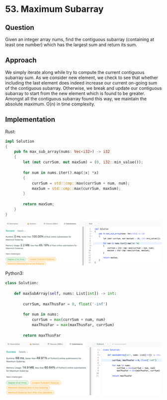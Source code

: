 # 53. Maximum Subarray

## Question

Given an integer array nums, find the contiguous subarray (containing at least one number) which has the largest sum and return its sum.

## Approach

We simply iterate along while try to compute the current contiguous subarray sum. As we consider new element, we check to see that whether including the last element does indeed increase our current on-going sum of the contiguous subarray. Otherwise, we break and update our contiguous subarray to start from the new element which is found to be greater. Amongst all the contiguous subarray found this way, we maintain the absolute maximum. O(n) in time complexity.

## Implementation

Rust:

```rust
impl Solution 
{
    pub fn max_sub_array(nums: Vec<i32>) -> i32 
    {
        let (mut currSum, mut maxSum) = (0, i32::min_value());
        
        for num in nums.iter().map(|x| *x)
        {
            currSum = std::cmp::max(currSum + num, num);
            maxSum = std::cmp::max(currSum, maxSum);
        }
        
        return maxSum;
    }
}
```

![Acceptance-Test](resource/0053-Maximum-Subarray-Rust.png)

Python3:

```python
class Solution:
    
    def maxSubArray(self, nums: List[int]) -> int:
        
        currSum, maxThusFar = 0, float('-inf')
        
        for num in nums:
            currSum = max(currSum + num, num)
            maxThusFar = max(maxThusFar, currSum)
        
        return maxThusFar
```

![Acceptance-Test](resource/0053-Maximum-Subarray-Python3.png)
